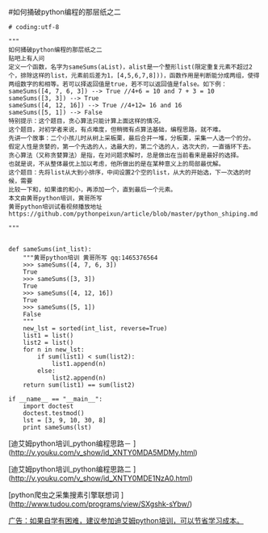  #如何捅破python编程的那层纸之二
   
   
	# coding:utf-8

	"""
	如何捅破python编程的那层纸之二
	贴吧上有人问
	定义一个函数，名字为sameSums(aList)，alist是一个整形list(限定重复元素不超过2个，排除这样的list，元素前后差为1，[4,5,6,7,8]))，函数作用是判断能分成两组，使得两组数字的和相等。若可以择返回值是true，若不可以返回值是false。如下例：
	sameSums([4, 7, 6, 3]) --> True //4+6 = 10 and 7 + 3 = 10
	sameSums([3, 3]) --> True
	sameSums([4, 12, 16]) --> True //4+12= 16 and 16
	sameSums([5, 1]) --> False
	特别提示：这个题目，贪心算法只能计算上面这样的情况。
	这个题目，对初学者来说，有点难度，但稍微有点算法基础，编程思路，就不难。
	先讲一个故事：二个小孩儿时从树上采板栗，最后合并一堆，分板栗，采集一人选一个的分。
	假定人性是贪婪的，第一个先选的人，选最大的，第二个选的人，选次大的，一直循环下去。
	贪心算法（又称贪婪算法）是指，在对问题求解时，总是做出在当前看来是最好的选择。
	也就是说，不从整体最优上加以考虑，他所做出的是在某种意义上的局部最优解。
	这个题目：先将list从大到小排序，中间设置2个空的list，从大的开始选，下一次选的时候，需要
	比较一下和，如果谁的和小，再添加一个，直到最后一个元素。
	本文由黄哥python培训，黄哥所写
	黄哥python培训试看视频播放地址
	https://github.com/pythonpeixun/article/blob/master/python_shiping.md

	"""


	def sameSums(int_list):
	    """黄哥python培训 黄哥所写 qq:1465376564
	    >>> sameSums([4, 7, 6, 3])
	    True
	    >>> sameSums([3, 3])
	    True
	    >>> sameSums([4, 12, 16])
	    True
	    >>> sameSums([5, 1])
	    False
	    """
	    new_lst = sorted(int_list, reverse=True)
	    list1 = list()
	    list2 = list()
	    for n in new_lst:
	        if sum(list1) < sum(list2):
	            list1.append(n)
	        else:
	            list2.append(n)
	    return sum(list1) == sum(list2)

	if __name__ == "__main__":
	    import doctest
	    doctest.testmod()
	    lst = [3, 9, 10, 30, 8]
	    print sameSums(lst)





[迪艾姆python培训_python编程思路－  ]
(http://v.youku.com/v_show/id_XNTY0MDA5MDMy.html)

[迪艾姆python培训_python编程思路二  ]
(http://v.youku.com/v_show/id_XNTY0MDE1NzA0.html)

[python爬虫之采集搜素引擎联想词 ] 
(http://www.tudou.com/programs/view/SXgshk-sYbw/)


[广告：如果自学有困难，建议参加迪艾姆python培训，可以节省学习成本。](https://github.com/pythonpeixun/article/blob/master/index.md)